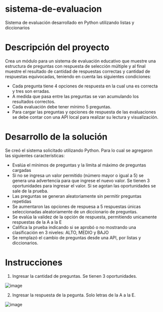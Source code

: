 # sistema-de-evaluacion
Sistema de evaluación desarrollado en Python utilizando listas y diccionarios

# Descripción del proyecto
Crea un módulo para un sistema de evaluación educativo que muestre una estructura de preguntas con respuesta de selección múltiple y al final muestre el resultado de cantidad de respuestas correctas y cantidad de respuestas equivocadas, teniendo en cuenta las siguientes condiciones:
* Cada pregunta tiene 4 opciones de respuesta en la cual una es correcta y tres son
erradas.
* A medida que pasa entre las preguntas se van acumulando los resultados correctos.
* Cada evaluación debe tener mínimo 5 preguntas.
* Para cargar las preguntas y opciones de respuesta de las evaluaciones se debe contar con una API local para realizar su lectura y visualización.

# Desarrollo de la solución
Se creó el sistema solicitado utilizando Python. Para lo cual se agregaron las siguientes características:
- Evalúa el mínimos de preguntas y la límita al máximo de preguntas cargadas
- Si no se ingresa un valor permitido (número mayor o igual a 5) se genera una advertencia para que ingrese el nuevo valor. Se tienen 3 oportunidades para ingresar el valor. Si se agotan las oportunidades se sale de la prueba.
- Las preguntas se generan aleatoriamente sin permitir preguntas repetidas
- Se aumentaron las opciones de respuesa a 5 respuestas únicas seleccionadas aleatoriamente de un diccionario de preguntas.
- Se evalúa la validez de la opción de respuesta, permitiendo unicamente respuestas de la A a la E
- Califica la prueba indicando si se aprobó o no mostrando una clasificación en 3 niveles: ALTO, MEDIO y BAJO
- Se remplazó el cambio de preguntas desde una API, por listas y diccionarios.

# Instrucciones

1. Ingresar la cantidad de preguntas. Se tienen 3 oportunidades.

![image](https://user-images.githubusercontent.com/84164187/137815801-b265f34b-ce0c-4aeb-979a-9cedf937c236.png)

2. Ingresar la respuesta de la pegunta. Solo letras de la A a la E.

![image](https://user-images.githubusercontent.com/84164187/137815875-8f404cd4-9543-4c3b-9792-8f7b68b4f739.png)

